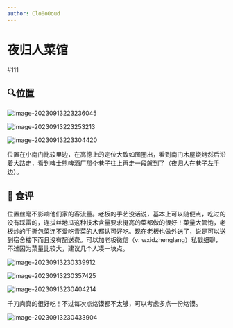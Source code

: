 ```yaml
---
author: Clo0oOoud
---
```


# 夜归人菜馆

#111

## :mag:位置

![image-20230913223236045](https://s2.loli.net/2023/09/13/V9vdTPQhWE7NpSA.png)

![image-20230913223253213](https://s2.loli.net/2023/09/22/hKSp2s43eDZixdj.png)

![image-20230913223304420](https://s2.loli.net/2023/09/22/kNH8zLy4fF2uK1r.png)

位置在小南门比较里边，在高德上的定位大致如图圈出，看到南门木屋烧烤然后沿着大路走，看到啤士熊啤酒厂那个巷子往上再走一段就到了（夜归人在巷子左手边）。

## 🌰 食评

位置丝毫不影响他们家的客流量。老板的手艺没话说，基本上可以随便点，吃过的没有踩雷的，连拔丝地瓜这种技术含量要求挺高的菜都做的很好！菜量大管饱，老板炒的手撕包菜连不爱吃青菜的人都认可好吃。现在老板也做外送了，说是可以送到宿舍楼下而且没有配送费。可以加老板微信（v: wxidzhenglang）私戳细聊，不过因为菜量比较大，建议几个人凑一块点。

![image-20230913230339912](https://s2.loli.net/2023/09/13/K1927YuLjMClSUJ.png)

![image-20230913230357425](https://s2.loli.net/2023/09/13/WolcUCxQbTjLg6S.png)

![image-20230913230404214](https://s2.loli.net/2023/09/13/Ch3ITsHtKck8oAu.png)

千刀肉真的很好吃！不过每次点烙馍都不太够，可以考虑多点一份烙馍。

![image-20230913230433904](https://s2.loli.net/2023/09/13/cXO6aJU9TKBuvjW.png)
